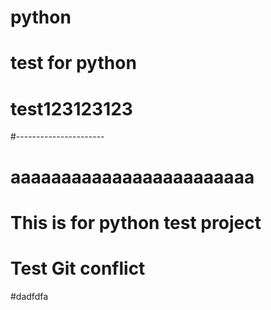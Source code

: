# python
# test for python
# test123123123
#----------------------
# aaaaaaaaaaaaaaaaaaaaaaaa
# This is for python test project
# Test Git conflict
#dadfdfa
